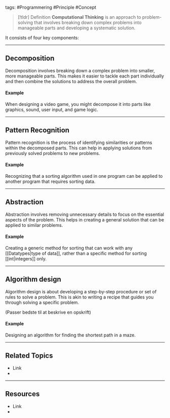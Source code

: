 tags: #Programmering #Principle #Concept

> [!tldr] Definition
> **Computational Thinking** is an approach to problem-solving that involves breaking down complex problems into manageable parts and developing a systematic solution. 

It consists of four key components:

---

## Decomposition
Decomposition involves breaking down a complex problem into smaller, more manageable parts. 
This makes it easier to tackle each part individually and then combine the solutions to address the overall problem.

#### Example
When designing a video game, you might decompose it into parts like graphics, sound, user input, and game logic.

---

## Pattern Recognition
Pattern recognition is the process of identifying similarities or patterns within the decomposed parts. 
This can help in applying solutions from previously solved problems to new problems.
#### Example
Recognizing that a sorting algorithm used in one program can be applied to another program that requires sorting data.

---

## Abstraction
Abstraction involves removing unnecessary details to focus on the essential aspects of the problem. 
This helps in creating a general solution that can be applied to similar problems.
#### Example
Creating a generic method for sorting that can work with any [[Datatypes|type of data]], rather than a specific method for sorting [[int|integers]] only.

---

## Algorithm design
Algorithm design is about developing a step-by-step procedure or set of rules to solve a problem. This is akin to writing a recipe that guides you through solving a specific problem.

(Passer bedste til at beskrive en opskrift)
#### Example
Designing an algorithm for finding the shortest path in a maze.

---

## Related Topics
- Link
- 

---

## Resources
- Link
- 